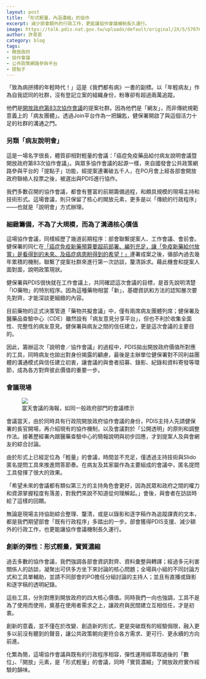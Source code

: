 ```yaml
---
layout: post
title: 「形式輕量，內涵濃縮」的協作
excerpt: 減少部會額外的行政工作，更能讓協作會議機制長久運行。
image: https://talk.pdis.nat.gov.tw/uploads/default/original/2X/5/57076c17521f19be6dce41548c27721fb9cbab86.png
author: 許恩恩
category: blog
tags:
- 開放政府
- 協作會議
- 公共政策網路參與平台
- 提點子
---
```


「致為病拼搏的年輕時代！」這是《我們都有病》一書的副標。以「年輕病友」作為自我認同的社群，沒有登記立案的組織身份，粉專卻有超過兩萬追蹤。

他們是[開放政府第83次協作會議](https://sayit.pdis.nat.gov.tw/2020-12-01-%E9%96%8B%E6%94%BE%E6%94%BF%E5%BA%9C%E7%AC%AC83%E6%AC%A1%E5%8D%94%E4%BD%9C%E6%9C%83%E8%AD%B0)的提案社群。因為他們是「網友」，而非傳統規範意義上的「病友團體」。透過Join平台作為一把鑰匙，健保署開啟了與這個活力十足的社群的溝通之門。

### 另類「病友說明會」

這是一場名字很長，體質卻相對輕量的會議：「癌症免疫藥品給付病友說明會議暨開放政府第83次協作會議」。與眾多協作會議的起源一樣，來自國發會公共政策網路參與平台的「提點子」功能，經提案連署破五千人，在PO月會上經各部會開放政府聯絡人投票之後，被選出與PDIS進行協作。

我們多數召開的協作會議，都會有豐富的前期籌備過程，和頗具規模的現場主持和技術形式。這場會議，則只保留了核心的開放元素，更多是以「傳統的行政程序」——也就是「說明會」方式辦理。

### 細緻籌備，不為了大規模，而為了溝通核心價值

這場協作會議，同樣經歷了幾道前期程序：部會聯繫提案人、工作會議、會前會。健保署的同仁在[「癌症免疫新藥預算要超前部署、編列充足，讓「免疫新藥給付放寬」是看得到的未來、及癌症病患盼得到的希望！」](https://join.gov.tw/idea/detail/819baa50-d84c-4a10-b012-40bfac120d6f)連署成案之後，循部內過去幾年累積的機制，聯繫了提案社群來進行第一次訪談，釐清訴求。藉此機會和提案人面對面，說明政策現狀。

健保署與PDIS很快就在工作會議上，共同確認這次會議的目標，是首先說明清楚「IO藥物」的特別程序。因為這種藥物相當「新」，基礎資訊和方法的認知層次要先對齊，才能深談更細緻的內容。

目前藥物的正式決策管道「藥物共擬會議」中，僅有兩席病友團體列席；健保署及醫藥品查驗中心（CDE）雖然設有「病友意見分享平台」，但也不利於收集全面性、完整性的病友意見。健保署與病友之間的信任建立，更是這次會議的主要目的。

因此，籌辦這次「說明會／協作會議」的過程中，PDIS拋出開放政府價值所對應的工具，同時病友也拋出對身份揭露的顧慮，最後是主辦單位健保署對不同利益團體的溝通模式與信任建立初衷，讓會議的與會者招募、錄影、紀錄和資料寄發等環節，成為各方對齊彼此價值的重要一步。


### 會議現場

<figure>
  <img src="https://talk.pdis.nat.gov.tw/uploads/default/original/2X/0/0d1fb92dbc43e513d2d6a92492afa3319da8ab8e.jpeg">
  <figcaption>當天會議的海報，如同一般政府部門的會議標示</figcaption>
</figure>

會議當天，由於同時具有行政院開放政府協作會議的身份，PDIS主持人先請健保署的長官開場，再介紹現有的協作機制，以及會議對於「公開透明」的原則和調整作法。接著歷經署內跟醫藥查驗中心的簡報說明與初步回應，才到提案人及與會網友的綜合討論。

由於形式上已經定位為「輕量」的會議，時間並不充足，僅透過主持技術與Slido匿名提問工具來推進問答節奏。在病友及其家屬作為主要組成的會議中，匿名提問工具發揮了很大的效果。

「希望未來的會議都有類似第三方的主持角色會更好，因為民眾和政府之間的權力和資源掌握程度有落差，對我們來說不知道從何理解起。」會後，與會者在訪談時給了這樣的回饋。

無論是現場主持協助綜合整理、釐清，或是以錄影和逐字稿作為追蹤課責的文本，都是我們期望部會「既有行政程序」多踏出的一步。部會獲得PDIS支援、減少額外的行政工作，也更能讓協作會議機制長久運行。

### 創新的彈性：形式輕量，實質濃縮

過去多數的協作會議，我們強調各部會資訊對齊、資料彙整與轉譯；經過多元利害關係人的訪談，凝聚出可供多方坐下來討論的核心問題；全場與小組的不同討論方式和工具單輔助，並請不同部會的PO擔任分組討論的主持人；並且有直播或錄影和逐字稿的透明紀錄。

這些工具，分別對應到開放政府的四大核心價值。同時我們一向也強調，工具不是為了使用而使用，奠基在使用者需求之上，讓政府與民間建立互相信任，才是初衷。

創新的意義，並不僅在於改變、創造新的形式，更是突破既有的經驗侷限，融入更多以前沒有聽到的聲音，讓公共政策朝向更符合各方需求、更可行、更永續的方向前進。

化繁為簡，這場協作會議與既有的行政程序相容，彈性運用經萃取過後的「數位」、「開放」元素，是「形式輕量」的會議，同時「實質濃縮」了開放政府實作經驗的韻味。


